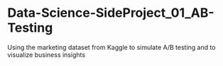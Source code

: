 # Data-Science-SideProject_01_AB-Testing
Using the marketing dataset from Kaggle to simulate A/B testing and to visualize business insights
